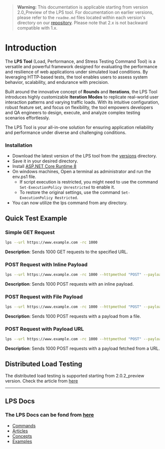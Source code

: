 > **Warning:** This documentation is applicable starting from version 2.0_Preview of the LPS tool. For documentation on earlier versions, please refer to the `readme.md` files located within each version's directory on our [repository](https://github.com/mohaidr/lps-tool/tree/main/Version). Please note that 2.x is not backward compatible with 1.x.

# Introduction

The **LPS Tool** (Load, Performance, and Stress Testing Command Tool) is a versatile and powerful framework designed for evaluating the performance and resilience of web applications under simulated load conditions. By leveraging HTTP-based tests, the tool enables users to assess system behavior, scalability, and endurance with precision.

Built around the innovative concept of **Rounds** and **Iterations**, the LPS Tool introduces highly customizable **Iteration Modes** to replicate real-world user interaction patterns and varying traffic loads. With its intuitive configuration, robust feature set, and focus on flexibility, the tool empowers developers and QA engineers to design, execute, and analyze complex testing scenarios effortlessly.

The LPS Tool is your all-in-one solution for ensuring application reliability and performance under diverse and challenging conditions.

### Installation 
- Download the latest version of the LPS tool from the [versions](https://github.com/mohaidr/lps-tool/tree/main/Version) directory.
- Save it in your desired directory.
- Install [ASP.NET Core Runtime 8](https://dotnet.microsoft.com/en-us/download/dotnet/8.0)
- On windows machines, Open a terminal as administrator and run the env.ps1 file.
    - If script execution is restricted, you might need to use the command `Set-ExecutionPolicy Unrestricted` to enable it.
    - To restore the original settings, use the command `Set-ExecutionPolicy Restricted`.
- You can now utilize the lps command from any directory.

## Quick Test Example
### Simple GET Request
```bash
lps --url https://www.example.com -rc 1000
```
**Description**: Sends 1000 GET requests to the specified URL.

### POST Request with Inline Payload
```bash
lps --url https://www.example.com -rc 1000 --httpmethod "POST" --payload "Inline Payload"
```
**Description**: Sends 1000 POST requests with an inline payload.

### POST Request with File Payload
```bash
lps --url https://www.example.com -rc 1000 --httpmethod "POST" --payload "Path:C:\Users\User\Desktop\LPS\urnice.json"
```
**Description**: Sends 1000 POST requests with a payload from a file.

### POST Request with Payload URL
```bash
lps --url https://www.example.com -rc 1000 --httpmethod "POST" --payload "URL:https://www.example.com/payload"
```
**Description**: Sends 1000 POST requests with a payload fetched from a URL.

## Distributed Load Testing
The distributed load testing is supported starting from 2.0.2_preview version. Check the article from [here](https://github.com/mohaidr/lps-docs/blob/main/articles/9.DistributedLoadTesting.md)

---


## LPS Docs
 ### The LPS Docs can be fond from [here](https://github.com/mohaidr/lps-docs/tree/main)

   - [Commands](https://github.com/mohaidr/lps-docs/blob/main/articles/1.Commands.md)
   - [Articles](https://github.com/mohaidr/lps-docs/tree/main/articles)
   - [Concepts](https://github.com/mohaidr/lps-docs/tree/main/concepts)
   - [Examples](https://github.com/mohaidr/lps-docs/tree/main/examples)

